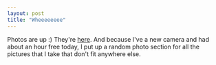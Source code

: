 ```yaml
---
layout: post
title: "Wheeeeeeee"
---
```

Photos are up :) They're [here][1]. And because I've a new camera and had
about an hour free today, I put up a random photo section for all the pictures
that I take that don't fit anywhere else.

   [1]:
http://photos.growse.com/2004-01%20-%20New%20York%20at%20the%20New%20Year/


